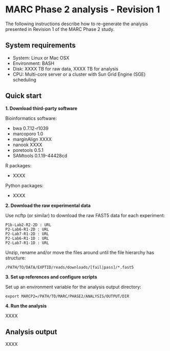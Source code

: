 # MARC Phase 2 analysis - Revision 1

The following instructions describe how to re-generate the analysis
presented in Revision 1 of the MARC Phase 2 study.

## System requirements

- System: Linux or Mac OSX
- Environment: BASH
- Disk: XXXX TB for raw data, XXXX TB for analysis
- CPU: Multi-core server or a cluster with Sun Grid Engine (SGE) scheduling

## Quick start

__1. Download third-party software__

Bioinformatics software:
- bwa 0.7.12-r1039
- marcoporo 1.0
- marginAlign XXXX
- nanook XXXX
- poretools 0.5.1
- SAMtools 0.1.19-44428cd

R packages:
- XXXX

Python packages:
- XXXX

__2. Download the raw experimental data__

Use ncftp (or similar) to download the raw FAST5 data for each experiment:
```
P1b-Lab2-R2-2D : URL
P2-Lab6-R1-2D : URL
P2-Lab7-R1-2D : URL
P2-Lab6-R1-1D : URL
P2-Lab7-R1-1D : URL
```

Unzip, rename and/or move the files around until the file hierarchy has structure:
```
/PATH/TO/DATA/EXPTID/reads/downloads/[fail|pass]/*.fast5
```

__3. Set up references and configure scripts__

Set up an environment variable for the analysis output directory:
```
export MARCP2=/PATH/TO/MARC/PHASE2/ANALYSIS/OUTPUT/DIR
```



__4. Run the analysis__

XXXX

## Analysis output

XXXX
